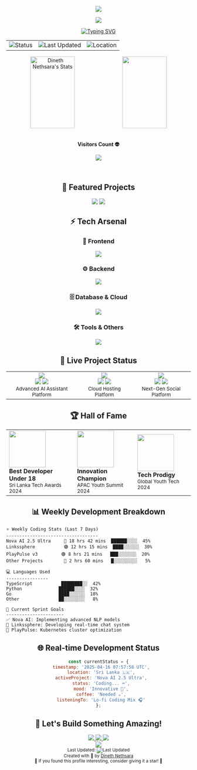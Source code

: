 <!-- Animated 3D Header with Glassmorphism -->
<div align="center">
  <img src="https://capsule-render.vercel.app/api?type=waving&color=gradient&customColorList=24,30&height=300&section=header&text=Dineth%20Nethsara&fontSize=90&fontAlignY=35&desc=Vision%20Beyond%20Code&descSize=20&descAlignY=60&animation=scaleIn">

  <!-- 3D Animated Badge -->
  <a href="#"><img src="https://img.shields.io/badge/🌟%20BEST%20UNDER%2018%20DEVELOPER%20🌟-2025-FF6B6B?style=plastic&labelColor=black&color=FF6B6B&fontSize=25"></a>

  <!-- Advanced Typing Effect -->
  <a href="https://git.io/typing-svg">
    <img src="https://readme-typing-svg.herokuapp.com?font=JetBrains+Mono&weight=600&size=30&duration=3000&pause=1000&color=00E7FF&center=true&vCenter=true&random=false&width=850&height=100&lines=🚀+Full+Stack+Developer+%7C+AI+Engineer+%7C+Cloud+Architect;🌟+Best+Developer+Under+18+in+Sri+Lanka;💫+Creating+Digital+Magic+with+Code;🔮+Transforming+Ideas+into+Reality" alt="Typing SVG"/>
  </a>
</div>

<!-- Real-time Status Dashboard -->
<div align="center">
  <table>
    <tr>
      <td>
        <img src="https://img.shields.io/badge/Status-Online-success?style=for-the-badge&logo=statuspage&logoColor=white&labelColor=black" alt="Status">
      </td>
      <td>
        <img src="https://img.shields.io/badge/Last%20Updated-2025--04--16%2007%3A57%3A58%20UTC-blue?style=for-the-badge&logo=clockify&logoColor=white&labelColor=black" alt="Last Updated">
      </td>
      <td>
        <img src="https://img.shields.io/badge/Location-Sri%20Lanka-red?style=for-the-badge&logo=google-maps&logoColor=white&labelColor=black" alt="Location">
      </td>
    </tr>
  </table>
</div>

<!-- Animated Stats Cards -->
<div align="center">
  <img width="49%" height="195px" src="https://github-readme-stats.vercel.app/api?username=dinethnethsara&show_icons=true&count_private=true&hide_border=true&title_color=00b3ff&icon_color=00b4ff&text_color=c9d1d9&bg_color=0d1117" alt="Dineth Nethsara's Stats" /> 
  <img width="49%" height="195px" src="https://github-readme-stats.vercel.app/api/top-langs/?username=dinethnethsara&layout=compact&hide_border=true&title_color=00b3ff&text_color=00b4ff&bg_color=0d1117" />
</div>

<!-- 3D Contribution Calendar -->
<div align="center">
  <br><p align="centre"><b>Visitors Count 👽 </b></p>  
  <p align="center"><img align="center" src="https://profile-counter.glitch.me/{dinethnethsara}/count.svg" /></p> 
  <br>
</div>

<!-- Animated Project Showcase -->
<h2 align="center">🌟 Featured Projects</h2>

<div align="center">
  <!-- Nova AI 2.5 Ultra -->
  <a href="#" style="text-decoration: none;">
    <img src="https://github-readme-stats.vercel.app/api/pin/?username=dinethnethsara&repo=nova-ai&theme=radical&bg_color=0D1117&hide_border=true">
  </a>
  
  <!-- PlayPulse Hosting -->
  <a href="#" style="text-decoration: none;">
    <img src="https://github-readme-stats.vercel.app/api/pin/?username=dinethnethsara&repo=playpulse&theme=radical&bg_color=0D1117&hide_border=true">
  </a>
</div>

<!-- Tech Stack with 3D Icons -->
<h2 align="center">⚡ Tech Arsenal</h2>

<div align="center">
  <!-- Frontend -->
  <h3>🎨 Frontend</h3>
  <img src="https://skillicons.dev/icons?i=react,vue,angular,nextjs,nuxtjs,typescript,javascript,html,css,sass,tailwind,bootstrap&theme=dark" />
  
  <!-- Backend -->
  <h3>⚙️ Backend</h3>
  <img src="https://skillicons.dev/icons?i=nodejs,python,java,go,rust,php,django,flask,express,fastapi,spring,laravel&theme=dark" />
  
  <!-- Database & Cloud -->
  <h3>🗄️ Database & Cloud</h3>
  <img src="https://skillicons.dev/icons?i=mongodb,mysql,postgres,redis,aws,gcp,azure,kubernetes,docker,terraform,nginx,cloudflare&theme=dark" />
  
  <!-- Tools & Others -->
  <h3>🛠️ Tools & Others</h3>
  <img src="https://skillicons.dev/icons?i=git,github,gitlab,bash,vim,vscode,postman,figma,ai,ps,blender,unity&theme=dark" />
</div>

<!-- Live Project Status -->
<h2 align="center">🚀 Live Project Status</h2>

<div align="center">
  <table>
    <tr>
      <td align="center">
        <img src="https://img.shields.io/badge/Nova%20AI-v2.5%20Ultra-FF6B6B?style=for-the-badge&logo=openai&logoColor=white">
        <br>
        <img src="https://img.shields.io/badge/Status-Live-success?style=flat-square">
        <img src="https://img.shields.io/badge/Users-10k+-blue?style=flat-square">
        <br>
        <sup>Advanced AI Assistant Platform</sup>
      </td>
      <td align="center">
        <img src="https://img.shields.io/badge/PlayPulse-v3.0%20Beta-4A90E2?style=for-the-badge&logo=cloudflare&logoColor=white">
        <br>
        <img src="https://img.shields.io/badge/Status-Beta-yellow?style=flat-square">
        <img src="https://img.shields.io/badge/Clients-1000+-blue?style=flat-square">
        <br>
        <sup>Cloud Hosting Platform</sup>
      </td>
      <td align="center">
        <img src="https://img.shields.io/badge/Linkssphere-v2.0-9B51E0?style=for-the-badge&logo=facebook&logoColor=white">
        <br>
        <img src="https://img.shields.io/badge/Status-Development-orange?style=flat-square">
        <img src="https://img.shields.io/badge/Progress-80%25-green?style=flat-square">
        <br>
        <sup>Next-Gen Social Platform</sup>
      </td>
    </tr>
  </table>
</div>

<!-- Animated Achievements -->
<h2 align="center">🏆 Hall of Fame</h2>

<div align="center">
  <table>
    <tr>
      <td>
        <img width="100" src="https://img.shields.io/badge/🥇-gold?style=for-the-badge">
        <br>
        <b>Best Developer Under 18</b>
        <br>
        <sub>Sri Lanka Tech Awards 2024</sub>
      </td>
      <td>
        <img width="100" src="https://img.shields.io/badge/🏆-purple?style=for-the-badge">
        <br>
        <b>Innovation Champion</b>
        <br>
        <sub>APAC Youth Summit 2024</sub>
      </td>
      <td>
        <img width="100" src="https://img.shields.io/badge/⭐-blue?style=for-the-badge">
        <br>
        <b>Tech Prodigy</b>
        <br>
        <sub>Global Youth Tech 2024</sub>
      </td>
    </tr>
  </table>
</div>

<!-- Weekly Activity Matrix -->
<h2 align="center">📊 Weekly Development Breakdown</h2>

```text
⭐ Weekly Coding Stats (Last 7 Days)
-----------------------------------
Nova AI 2.5 Ultra     🔵 18 hrs 42 mins  ██████░░░░  45%
Linkssphere           🟣 12 hrs 15 mins  ████░░░░░░  30%
PlayPulse v3         🟢 8 hrs 21 mins   ███░░░░░░░  20%
Other Projects        🔴 2 hrs 60 mins   █░░░░░░░░░   5%

💻 Languages Used
----------------
TypeScript           ████████░░  42%
Python              ██████░░░░  32%
Go                  ████░░░░░░  18%
Other               ██░░░░░░░░   8%

🎯 Current Sprint Goals
----------------------
✅ Nova AI: Implementing advanced NLP models
🚧 Linkssphere: Developing real-time chat system
📝 PlayPulse: Kubernetes cluster optimization
```

<!-- Real-time Status -->
<div align="center">
  <h2>🌐 Real-time Development Status</h2>
  
  ```javascript
  const currentStatus = {
    timestamp: '2025-04-16 07:57:58 UTC',
    location: 'Sri Lanka 🇱🇰',
    activeProject: 'Nova AI 2.5 Ultra',
    status: 'Coding... ⌨️',
    mood: 'Innovative 🚀',
    coffee: 'Needed ☕',
    listeningTo: 'Lo-fi Coding Mix 🎧'
  };
  ```
</div>

<!-- Connect Section -->
<h2 align="center">🤝 Let's Build Something Amazing!</h2>

<div align="center">
  <a href="https://discord.gg/your-discord-invite">
    <img src="https://img.shields.io/badge/Discord-Join%20Community-%235865F2?style=for-the-badge&logo=discord&logoColor=white">
  </a>
  <a href="mailto:dinethnethsara@gmail.com">
    <img src="https://img.shields.io/badge/Email-Let's%20Talk-%23D44638?style=for-the-badge&logo=gmail&logoColor=white">
  </a>
  <a href="https://playpulsehosting.com">
    <img src="https://img.shields.io/badge/Website-Visit%20Now-%23FF7139?style=for-the-badge&logo=Firefox-Browser&logoColor=white">
  </a>
</div>

<!-- Animated Footer -->
<div align="center">
  <img src="https://capsule-render.vercel.app/api?type=waving&color=gradient&customColorList=24&height=150&section=footer&text=Code%20Beyond%20Limits&fontSize=40&fontAlignY=80&animation=twinkling">
</div>

<!-- Dynamic Time Badge -->
<div align="center">
  <sub>Last Updated: <img src="https://img.shields.io/badge/2025--04--16%2007%3A57%3A58-UTC-blue?style=flat-square" alt="Last Updated"></sub>
  <br>
  <sup>Created with 💖 by <a href="https://github.com/dinethnethsara">Dineth Nethsara</a></sup>
  <br>
  <sub>🌟 If you found this profile interesting, consider giving it a star! 🌟</sub>
</div>
